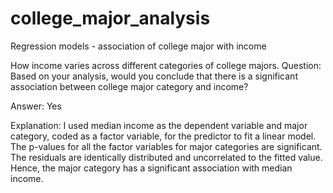 # college_major_analysis
Regression models - association of college major with income

How income varies across different categories of college majors. 
Question: Based on your analysis, would you conclude that there is a significant association between college major category and income?

Answer: Yes

Explanation: I used median income as the dependent variable and major category, coded as a factor variable, for the predictor to fit a linear model. 
The p-values for all the factor variables for major categories are significant. 
The residuals are identically distributed and uncorrelated to the fitted value. 
Hence, the major category has a significant association with median income. 

